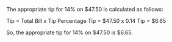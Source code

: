 The appropriate tip for 14% on $47.50 is calculated as follows:

Tip = Total Bill x Tip Percentage
Tip = $47.50 x 0.14
Tip = $6.65

So, the appropriate tip for 14% on $47.50 is $6.65.
